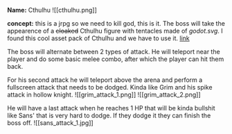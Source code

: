 **Name:** Cthulhu
![[cthulhu.png]]

**concept:** this is a jrpg so we need to kill god, this is it. The boss will take the appearence of a ~~cloaked~~ Cthulhu figure with tentacles made of *godot.svg*. I found this cool asset pack of Cthulhu and we have to use it. [link](https://chierit.itch.io/free-cthulu)

The boss will alternate between 2 types of attack. He will teleport near the player and do some basic melee combo, after which the player can hit them back.

For his second attack he will teleport above the arena and perform a fullscreen attack that needs to be dodged. Kinda like Grim and his spike attack in hollow knight.
![[grim_attack_1.png]]
![[grim_attack_2.png]]

He will have a last attack when he reaches 1 HP that will be kinda bullshit like Sans' that is very hard to dodge. If they dodge it they can finish the boss off.
![[sans_attack_1.jpg]]
